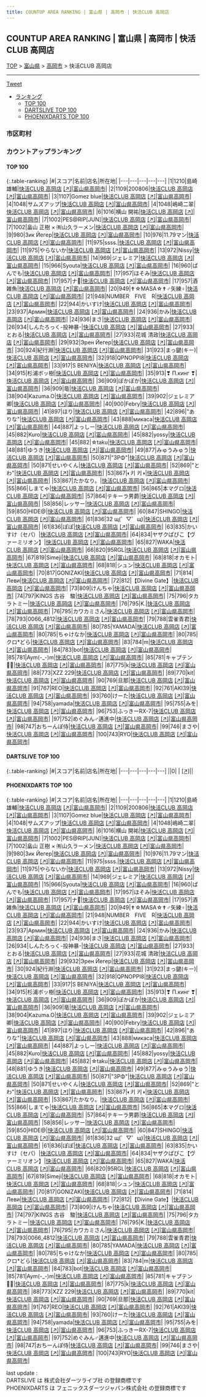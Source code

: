 ```yaml
---
title: COUNTUP AREA RANKING | 富山県 | 高岡市 | 快活CLUB 高岡店
---
```

## COUNTUP AREA RANKING | 富山県 | 高岡市 | 快活CLUB 高岡店

[TOP](/darts/rank/) > [富山県](/darts/rank/富山県/) > [高岡市](/darts/rank/富山県/高岡市/) > 快活CLUB 高岡店

___

<a href="https://twitter.com/share?ref_src=twsrc%5Etfw" data-text="COUNTUP AREA RANKING | 富山県高岡市快活CLUB 高岡店" class="twitter-share-button" data-hashtags="DARTSLIVE,PHOENIXDARTS,darts,ダーツ" data-show-count="false">Tweet</a>

* [ランキング](#カウントアップランキング)
    * [TOP 100](#top-100)
    * [DARTSLIVE TOP 100](#dartslive-top-100)
    * [PHOENIXDARTS TOP 100](#phoenixdarts-top-100)

### 市区町村

<ul>

</ul>

### カウントアップランキング

#### TOP 100



{:.table-ranking}
|#|スコア|名前|店名|所在地|
|---|---|---|---|---|
|1|1210|<span class="rank-name-pd"><span class="pro-icon-pd"></span>島崎 雄輔</span>|<a href="/darts/rank/shops/75702.html">快活CLUB 高岡店</a> <a href="https://vs.phoenixdarts.com/jp/shop/shopDetailInfo/s_75702?s_seq=75702">[↗]</a>|<a href="/darts/rank/富山県/高岡市">富山県高岡市</a>|
|2|1109|<span class="rank-name-pd">200806</span>|<a href="/darts/rank/shops/75702.html">快活CLUB 高岡店</a> <a href="https://vs.phoenixdarts.com/jp/shop/shopDetailInfo/s_75702?s_seq=75702">[↗]</a>|<a href="/darts/rank/富山県/高岡市">富山県高岡市</a>|
|3|1107|<span class="rank-name-pd">Gomez blue</span>|<a href="/darts/rank/shops/75702.html">快活CLUB 高岡店</a> <a href="https://vs.phoenixdarts.com/jp/shop/shopDetailInfo/s_75702?s_seq=75702">[↗]</a>|<a href="/darts/rank/富山県/高岡市">富山県高岡市</a>|
|4|1048|<span class="rank-name-pd">サムズアップ</span>|<a href="/darts/rank/shops/75702.html">快活CLUB 高岡店</a> <a href="https://vs.phoenixdarts.com/jp/shop/shopDetailInfo/s_75702?s_seq=75702">[↗]</a>|<a href="/darts/rank/富山県/高岡市">富山県高岡市</a>|
|4|1048|<span class="rank-name-pd">嶋崎二翠</span>|<a href="/darts/rank/shops/75702.html">快活CLUB 高岡店</a> <a href="https://vs.phoenixdarts.com/jp/shop/shopDetailInfo/s_75702?s_seq=75702">[↗]</a>|<a href="/darts/rank/富山県/高岡市">富山県高岡市</a>|
|6|1016|<span class="rank-name-pd">横山 開祐</span>|<a href="/darts/rank/shops/75702.html">快活CLUB 高岡店</a> <a href="https://vs.phoenixdarts.com/jp/shop/shopDetailInfo/s_75702?s_seq=75702">[↗]</a>|<a href="/darts/rank/富山県/高岡市">富山県高岡市</a>|
|7|1002|<span class="rank-name-pd">PES@RIP[JUN]</span>|<a href="/darts/rank/shops/75702.html">快活CLUB 高岡店</a> <a href="https://vs.phoenixdarts.com/jp/shop/shopDetailInfo/s_75702?s_seq=75702">[↗]</a>|<a href="/darts/rank/富山県/高岡市">富山県高岡市</a>|
|7|1002|<span class="rank-name-pd">畠山 正樹 × ㈲山久ラーメン</span>|<a href="/darts/rank/shops/75702.html">快活CLUB 高岡店</a> <a href="https://vs.phoenixdarts.com/jp/shop/shopDetailInfo/s_75702?s_seq=75702">[↗]</a>|<a href="/darts/rank/富山県/高岡市">富山県高岡市</a>|
|9|980|<span class="rank-name-pd">Зик Йегер</span>|<a href="/darts/rank/shops/75702.html">快活CLUB 高岡店</a> <a href="https://vs.phoenixdarts.com/jp/shop/shopDetailInfo/s_75702?s_seq=75702">[↗]</a>|<a href="/darts/rank/富山県/高岡市">富山県高岡市</a>|
|10|976|<span class="rank-name-pd">11.79マン</span>|<a href="/darts/rank/shops/75702.html">快活CLUB 高岡店</a> <a href="https://vs.phoenixdarts.com/jp/shop/shopDetailInfo/s_75702?s_seq=75702">[↗]</a>|<a href="/darts/rank/富山県/高岡市">富山県高岡市</a>|
|11|975|<span class="rank-name-pd">ssss.</span>|<a href="/darts/rank/shops/75702.html">快活CLUB 高岡店</a> <a href="https://vs.phoenixdarts.com/jp/shop/shopDetailInfo/s_75702?s_seq=75702">[↗]</a>|<a href="/darts/rank/富山県/高岡市">富山県高岡市</a>|
|11|975|<span class="rank-name-pd">やらないか</span>|<a href="/darts/rank/shops/75702.html">快活CLUB 高岡店</a> <a href="https://vs.phoenixdarts.com/jp/shop/shopDetailInfo/s_75702?s_seq=75702">[↗]</a>|<a href="/darts/rank/富山県/高岡市">富山県高岡市</a>|
|13|972|<span class="rank-name-pd">Nissy</span>|<a href="/darts/rank/shops/75702.html">快活CLUB 高岡店</a> <a href="https://vs.phoenixdarts.com/jp/shop/shopDetailInfo/s_75702?s_seq=75702">[↗]</a>|<a href="/darts/rank/富山県/高岡市">富山県高岡市</a>|
|14|969|<span class="rank-name-pd">ジェレミア</span>|<a href="/darts/rank/shops/75702.html">快活CLUB 高岡店</a> <a href="https://vs.phoenixdarts.com/jp/shop/shopDetailInfo/s_75702?s_seq=75702">[↗]</a>|<a href="/darts/rank/富山県/高岡市">富山県高岡市</a>|
|15|966|<span class="rank-name-pd">Syouta</span>|<a href="/darts/rank/shops/75702.html">快活CLUB 高岡店</a> <a href="https://vs.phoenixdarts.com/jp/shop/shopDetailInfo/s_75702?s_seq=75702">[↗]</a>|<a href="/darts/rank/富山県/高岡市">富山県高岡市</a>|
|16|960|<span class="rank-name-pd">ぱんでも</span>|<a href="/darts/rank/shops/75702.html">快活CLUB 高岡店</a> <a href="https://vs.phoenixdarts.com/jp/shop/shopDetailInfo/s_75702?s_seq=75702">[↗]</a>|<a href="/darts/rank/富山県/高岡市">富山県高岡市</a>|
|17|957|<span class="rank-name-pd">ほそみ</span>|<a href="/darts/rank/shops/75702.html">快活CLUB 高岡店</a> <a href="https://vs.phoenixdarts.com/jp/shop/shopDetailInfo/s_75702?s_seq=75702">[↗]</a>|<a href="/darts/rank/富山県/高岡市">富山県高岡市</a>|
|17|957|<span class="rank-name-pd">ナ👺</span>|<a href="/darts/rank/shops/75702.html">快活CLUB 高岡店</a> <a href="https://vs.phoenixdarts.com/jp/shop/shopDetailInfo/s_75702?s_seq=75702">[↗]</a>|<a href="/darts/rank/富山県/高岡市">富山県高岡市</a>|
|17|957|<span class="rank-name-pd">酒雑魚</span>|<a href="/darts/rank/shops/75702.html">快活CLUB 高岡店</a> <a href="https://vs.phoenixdarts.com/jp/shop/shopDetailInfo/s_75702?s_seq=75702">[↗]</a>|<a href="/darts/rank/富山県/高岡市">富山県高岡市</a>|
|20|949|<span class="rank-name-pd">✝︎☆MASA☆✝︎♂矢練♀</span>|<a href="/darts/rank/shops/75702.html">快活CLUB 高岡店</a> <a href="https://vs.phoenixdarts.com/jp/shop/shopDetailInfo/s_75702?s_seq=75702">[↗]</a>|<a href="/darts/rank/富山県/高岡市">富山県高岡市</a>|
|21|948|<span class="rank-name-pd">NUMBER　FIVE　R</span>|<a href="/darts/rank/shops/75702.html">快活CLUB 高岡店</a> <a href="https://vs.phoenixdarts.com/jp/shop/shopDetailInfo/s_75702?s_seq=75702">[↗]</a>|<a href="/darts/rank/富山県/高岡市">富山県高岡市</a>|
|22|944|<span class="rank-name-pd">かいすけ</span>|<a href="/darts/rank/shops/75702.html">快活CLUB 高岡店</a> <a href="https://vs.phoenixdarts.com/jp/shop/shopDetailInfo/s_75702?s_seq=75702">[↗]</a>|<a href="/darts/rank/富山県/高岡市">富山県高岡市</a>|
|23|937|<span class="rank-name-pd">Армин</span>|<a href="/darts/rank/shops/75702.html">快活CLUB 高岡店</a> <a href="https://vs.phoenixdarts.com/jp/shop/shopDetailInfo/s_75702?s_seq=75702">[↗]</a>|<a href="/darts/rank/富山県/高岡市">富山県高岡市</a>|
|24|936|<span class="rank-name-pd">かみ</span>|<a href="/darts/rank/shops/75702.html">快活CLUB 高岡店</a> <a href="https://vs.phoenixdarts.com/jp/shop/shopDetailInfo/s_75702?s_seq=75702">[↗]</a>|<a href="/darts/rank/富山県/高岡市">富山県高岡市</a>|
|24|936|<span class="rank-name-pd">まさ</span>|<a href="/darts/rank/shops/75702.html">快活CLUB 高岡店</a> <a href="https://vs.phoenixdarts.com/jp/shop/shopDetailInfo/s_75702?s_seq=75702">[↗]</a>|<a href="/darts/rank/富山県/高岡市">富山県高岡市</a>|
|26|934|<span class="rank-name-pd">しんたろっく-投神暴-</span>|<a href="/darts/rank/shops/75702.html">快活CLUB 高岡店</a> <a href="https://vs.phoenixdarts.com/jp/shop/shopDetailInfo/s_75702?s_seq=75702">[↗]</a>|<a href="/darts/rank/富山県/高岡市">富山県高岡市</a>|
|27|933|<span class="rank-name-pd">とおる</span>|<a href="/darts/rank/shops/75702.html">快活CLUB 高岡店</a> <a href="https://vs.phoenixdarts.com/jp/shop/shopDetailInfo/s_75702?s_seq=75702">[↗]</a>|<a href="/darts/rank/富山県/高岡市">富山県高岡市</a>|
|27|933|<span class="rank-name-pd"><span class="pro-icon-pd"></span>花城 清政</span>|<a href="/darts/rank/shops/75702.html">快活CLUB 高岡店</a> <a href="https://vs.phoenixdarts.com/jp/shop/shopDetailInfo/s_75702?s_seq=75702">[↗]</a>|<a href="/darts/rank/富山県/高岡市">富山県高岡市</a>|
|29|932|<span class="rank-name-pd">Эрен Йегер</span>|<a href="/darts/rank/shops/75702.html">快活CLUB 高岡店</a> <a href="https://vs.phoenixdarts.com/jp/shop/shopDetailInfo/s_75702?s_seq=75702">[↗]</a>|<a href="/darts/rank/富山県/高岡市">富山県高岡市</a>|
|30|924|<span class="rank-name-pd">紀行淵</span>|<a href="/darts/rank/shops/75702.html">快活CLUB 高岡店</a> <a href="https://vs.phoenixdarts.com/jp/shop/shopDetailInfo/s_75702?s_seq=75702">[↗]</a>|<a href="/darts/rank/富山県/高岡市">富山県高岡市</a>|
|31|923|<span class="rank-name-pd">まっ鍵(キー)</span>|<a href="/darts/rank/shops/75702.html">快活CLUB 高岡店</a> <a href="https://vs.phoenixdarts.com/jp/shop/shopDetailInfo/s_75702?s_seq=75702">[↗]</a>|<a href="/darts/rank/富山県/高岡市">富山県高岡市</a>|
|32|918|<span class="rank-name-pd">QPNOPPI8</span>|<a href="/darts/rank/shops/75702.html">快活CLUB 高岡店</a> <a href="https://vs.phoenixdarts.com/jp/shop/shopDetailInfo/s_75702?s_seq=75702">[↗]</a>|<a href="/darts/rank/富山県/高岡市">富山県高岡市</a>|
|33|917|<span class="rank-name-pd">S BENIYA</span>|<a href="/darts/rank/shops/75702.html">快活CLUB 高岡店</a> <a href="https://vs.phoenixdarts.com/jp/shop/shopDetailInfo/s_75702?s_seq=75702">[↗]</a>|<a href="/darts/rank/富山県/高岡市">富山県高岡市</a>|
|34|915|<span class="rank-name-pd">杉浦ボッ樹</span>|<a href="/darts/rank/shops/75702.html">快活CLUB 高岡店</a> <a href="https://vs.phoenixdarts.com/jp/shop/shopDetailInfo/s_75702?s_seq=75702">[↗]</a>|<a href="/darts/rank/富山県/高岡市">富山県高岡市</a>|
|35|913|<span class="rank-name-pd">❣ П.кинг ❣</span>|<a href="/darts/rank/shops/75702.html">快活CLUB 高岡店</a> <a href="https://vs.phoenixdarts.com/jp/shop/shopDetailInfo/s_75702?s_seq=75702">[↗]</a>|<a href="/darts/rank/富山県/高岡市">富山県高岡市</a>|
|36|909|<span class="rank-name-pd">ぽかぽか</span>|<a href="/darts/rank/shops/75702.html">快活CLUB 高岡店</a> <a href="https://vs.phoenixdarts.com/jp/shop/shopDetailInfo/s_75702?s_seq=75702">[↗]</a>|<a href="/darts/rank/富山県/高岡市">富山県高岡市</a>|
|36|909|<span class="rank-name-pd">竜</span>|<a href="/darts/rank/shops/75702.html">快活CLUB 高岡店</a> <a href="https://vs.phoenixdarts.com/jp/shop/shopDetailInfo/s_75702?s_seq=75702">[↗]</a>|<a href="/darts/rank/富山県/高岡市">富山県高岡市</a>|
|38|904|<span class="rank-name-pd">Kazuma.O</span>|<a href="/darts/rank/shops/75702.html">快活CLUB 高岡店</a> <a href="https://vs.phoenixdarts.com/jp/shop/shopDetailInfo/s_75702?s_seq=75702">[↗]</a>|<a href="/darts/rank/富山県/高岡市">富山県高岡市</a>|
|39|902|<span class="rank-name-pd">ジェレミア卿</span>|<a href="/darts/rank/shops/75702.html">快活CLUB 高岡店</a> <a href="https://vs.phoenixdarts.com/jp/shop/shopDetailInfo/s_75702?s_seq=75702">[↗]</a>|<a href="/darts/rank/富山県/高岡市">富山県高岡市</a>|
|40|900|<span class="rank-name-pd">Febry</span>|<a href="/darts/rank/shops/75702.html">快活CLUB 高岡店</a> <a href="https://vs.phoenixdarts.com/jp/shop/shopDetailInfo/s_75702?s_seq=75702">[↗]</a>|<a href="/darts/rank/富山県/高岡市">富山県高岡市</a>|
|41|897|<span class="rank-name-pd">ほり</span>|<a href="/darts/rank/shops/75702.html">快活CLUB 高岡店</a> <a href="https://vs.phoenixdarts.com/jp/shop/shopDetailInfo/s_75702?s_seq=75702">[↗]</a>|<a href="/darts/rank/富山県/高岡市">富山県高岡市</a>|
|42|896|<span class="rank-name-pd">&quot;ありな&quot;</span>|<a href="/darts/rank/shops/75702.html">快活CLUB 高岡店</a> <a href="https://vs.phoenixdarts.com/jp/shop/shopDetailInfo/s_75702?s_seq=75702">[↗]</a>|<a href="/darts/rank/富山県/高岡市">富山県高岡市</a>|
|43|888|<span class="rank-name-pd">микаса</span>|<a href="/darts/rank/shops/75702.html">快活CLUB 高岡店</a> <a href="https://vs.phoenixdarts.com/jp/shop/shopDetailInfo/s_75702?s_seq=75702">[↗]</a>|<a href="/darts/rank/富山県/高岡市">富山県高岡市</a>|
|44|887|<span class="rank-name-pd">よっしー</span>|<a href="/darts/rank/shops/75702.html">快活CLUB 高岡店</a> <a href="https://vs.phoenixdarts.com/jp/shop/shopDetailInfo/s_75702?s_seq=75702">[↗]</a>|<a href="/darts/rank/富山県/高岡市">富山県高岡市</a>|
|45|882|<span class="rank-name-pd">Kuro</span>|<a href="/darts/rank/shops/75702.html">快活CLUB 高岡店</a> <a href="https://vs.phoenixdarts.com/jp/shop/shopDetailInfo/s_75702?s_seq=75702">[↗]</a>|<a href="/darts/rank/富山県/高岡市">富山県高岡市</a>|
|45|882|<span class="rank-name-pd">yossy</span>|<a href="/darts/rank/shops/75702.html">快活CLUB 高岡店</a> <a href="https://vs.phoenixdarts.com/jp/shop/shopDetailInfo/s_75702?s_seq=75702">[↗]</a>|<a href="/darts/rank/富山県/高岡市">富山県高岡市</a>|
|45|882|<span class="rank-name-pd">☆taku</span>|<a href="/darts/rank/shops/75702.html">快活CLUB 高岡店</a> <a href="https://vs.phoenixdarts.com/jp/shop/shopDetailInfo/s_75702?s_seq=75702">[↗]</a>|<a href="/darts/rank/富山県/高岡市">富山県高岡市</a>|
|48|881|<span class="rank-name-pd">ゆうき</span>|<a href="/darts/rank/shops/75702.html">快活CLUB 高岡店</a> <a href="https://vs.phoenixdarts.com/jp/shop/shopDetailInfo/s_75702?s_seq=75702">[↗]</a>|<a href="/darts/rank/富山県/高岡市">富山県高岡市</a>|
|49|877|<span class="rank-name-pd">みゅうみゅう</span>|<a href="/darts/rank/shops/75702.html">快活CLUB 高岡店</a> <a href="https://vs.phoenixdarts.com/jp/shop/shopDetailInfo/s_75702?s_seq=75702">[↗]</a>|<a href="/darts/rank/富山県/高岡市">富山県高岡市</a>|
|50|871|<span class="rank-name-pd">&quot;3ΡΦ&quot;</span>|<a href="/darts/rank/shops/75702.html">快活CLUB 高岡店</a> <a href="https://vs.phoenixdarts.com/jp/shop/shopDetailInfo/s_75702?s_seq=75702">[↗]</a>|<a href="/darts/rank/富山県/高岡市">富山県高岡市</a>|
|50|871|<span class="rank-name-pd">せいやくん</span>|<a href="/darts/rank/shops/75702.html">快活CLUB 高岡店</a> <a href="https://vs.phoenixdarts.com/jp/shop/shopDetailInfo/s_75702?s_seq=75702">[↗]</a>|<a href="/darts/rank/富山県/高岡市">富山県高岡市</a>|
|52|869|<span class="rank-name-pd">&quot;とわ&quot;</span>|<a href="/darts/rank/shops/75702.html">快活CLUB 高岡店</a> <a href="https://vs.phoenixdarts.com/jp/shop/shopDetailInfo/s_75702?s_seq=75702">[↗]</a>|<a href="/darts/rank/富山県/高岡市">富山県高岡市</a>|
|53|867|<span class="rank-name-pd">◐키 키◑</span>|<a href="/darts/rank/shops/75702.html">快活CLUB 高岡店</a> <a href="https://vs.phoenixdarts.com/jp/shop/shopDetailInfo/s_75702?s_seq=75702">[↗]</a>|<a href="/darts/rank/富山県/高岡市">富山県高岡市</a>|
|53|867|<span class="rank-name-pd">たかなり。</span>|<a href="/darts/rank/shops/75702.html">快活CLUB 高岡店</a> <a href="https://vs.phoenixdarts.com/jp/shop/shopDetailInfo/s_75702?s_seq=75702">[↗]</a>|<a href="/darts/rank/富山県/高岡市">富山県高岡市</a>|
|55|866|<span class="rank-name-pd">しまてゃ</span>|<a href="/darts/rank/shops/75702.html">快活CLUB 高岡店</a> <a href="https://vs.phoenixdarts.com/jp/shop/shopDetailInfo/s_75702?s_seq=75702">[↗]</a>|<a href="/darts/rank/富山県/高岡市">富山県高岡市</a>|
|56|865|<span class="rank-name-pd">本マグロ</span>|<a href="/darts/rank/shops/75702.html">快活CLUB 高岡店</a> <a href="https://vs.phoenixdarts.com/jp/shop/shopDetailInfo/s_75702?s_seq=75702">[↗]</a>|<a href="/darts/rank/富山県/高岡市">富山県高岡市</a>|
|57|864|<span class="rank-name-pd">テキーラ男爵</span>|<a href="/darts/rank/shops/75702.html">快活CLUB 高岡店</a> <a href="https://vs.phoenixdarts.com/jp/shop/shopDetailInfo/s_75702?s_seq=75702">[↗]</a>|<a href="/darts/rank/富山県/高岡市">富山県高岡市</a>|
|58|856|<span class="rank-name-pd">レッサー</span>|<a href="/darts/rank/shops/75702.html">快活CLUB 高岡店</a> <a href="https://vs.phoenixdarts.com/jp/shop/shopDetailInfo/s_75702?s_seq=75702">[↗]</a>|<a href="/darts/rank/富山県/高岡市">富山県高岡市</a>|
|59|850|<span class="rank-name-pd">HIDE@</span>|<a href="/darts/rank/shops/75702.html">快活CLUB 高岡店</a> <a href="https://vs.phoenixdarts.com/jp/shop/shopDetailInfo/s_75702?s_seq=75702">[↗]</a>|<a href="/darts/rank/富山県/高岡市">富山県高岡市</a>|
|60|847|<span class="rank-name-pd">SHINGO</span>|<a href="/darts/rank/shops/75702.html">快活CLUB 高岡店</a> <a href="https://vs.phoenixdarts.com/jp/shop/shopDetailInfo/s_75702?s_seq=75702">[↗]</a>|<a href="/darts/rank/富山県/高岡市">富山県高岡市</a>|
|61|836|<span class="rank-name-pd">32 щ(゜▽゜щ)</span>|<a href="/darts/rank/shops/75702.html">快活CLUB 高岡店</a> <a href="https://vs.phoenixdarts.com/jp/shop/shopDetailInfo/s_75702?s_seq=75702">[↗]</a>|<a href="/darts/rank/富山県/高岡市">富山県高岡市</a>|
|61|836|<span class="rank-name-pd">ぽぽ</span>|<a href="/darts/rank/shops/75702.html">快活CLUB 高岡店</a> <a href="https://vs.phoenixdarts.com/jp/shop/shopDetailInfo/s_75702?s_seq=75702">[↗]</a>|<a href="/darts/rank/富山県/高岡市">富山県高岡市</a>|
|63|835|<span class="rank-name-pd">かいすけ（セパ）</span>|<a href="/darts/rank/shops/75702.html">快活CLUB 高岡店</a> <a href="https://vs.phoenixdarts.com/jp/shop/shopDetailInfo/s_75702?s_seq=75702">[↗]</a>|<a href="/darts/rank/富山県/高岡市">富山県高岡市</a>|
|64|834|<span class="rank-name-pd">ヤザクぱぴこ【ヴァーミリオン】</span>|<a href="/darts/rank/shops/75702.html">快活CLUB 高岡店</a> <a href="https://vs.phoenixdarts.com/jp/shop/shopDetailInfo/s_75702?s_seq=75702">[↗]</a>|<a href="/darts/rank/富山県/高岡市">富山県高岡市</a>|
|65|827|<span class="rank-name-pd">WAKA</span>|<a href="/darts/rank/shops/75702.html">快活CLUB 高岡店</a> <a href="https://vs.phoenixdarts.com/jp/shop/shopDetailInfo/s_75702?s_seq=75702">[↗]</a>|<a href="/darts/rank/富山県/高岡市">富山県高岡市</a>|
|66|820|<span class="rank-name-pd">95RGL</span>|<a href="/darts/rank/shops/75702.html">快活CLUB 高岡店</a> <a href="https://vs.phoenixdarts.com/jp/shop/shopDetailInfo/s_75702?s_seq=75702">[↗]</a>|<a href="/darts/rank/富山県/高岡市">富山県高岡市</a>|
|67|819|<span class="rank-name-pd">Simeji</span>|<a href="/darts/rank/shops/75702.html">快活CLUB 高岡店</a> <a href="https://vs.phoenixdarts.com/jp/shop/shopDetailInfo/s_75702?s_seq=75702">[↗]</a>|<a href="/darts/rank/富山県/高岡市">富山県高岡市</a>|
|68|818|<span class="rank-name-pd">オカモト</span>|<a href="/darts/rank/shops/75702.html">快活CLUB 高岡店</a> <a href="https://vs.phoenixdarts.com/jp/shop/shopDetailInfo/s_75702?s_seq=75702">[↗]</a>|<a href="/darts/rank/富山県/高岡市">富山県高岡市</a>|
|68|818|<span class="rank-name-pd">シュン</span>|<a href="/darts/rank/shops/75702.html">快活CLUB 高岡店</a> <a href="https://vs.phoenixdarts.com/jp/shop/shopDetailInfo/s_75702?s_seq=75702">[↗]</a>|<a href="/darts/rank/富山県/高岡市">富山県高岡市</a>|
|70|817|<span class="rank-name-pd">GONIZAKI</span>|<a href="/darts/rank/shops/75702.html">快活CLUB 高岡店</a> <a href="https://vs.phoenixdarts.com/jp/shop/shopDetailInfo/s_75702?s_seq=75702">[↗]</a>|<a href="/darts/rank/富山県/高岡市">富山県高岡市</a>|
|71|814|<span class="rank-name-pd">Леви</span>|<a href="/darts/rank/shops/75702.html">快活CLUB 高岡店</a> <a href="https://vs.phoenixdarts.com/jp/shop/shopDetailInfo/s_75702?s_seq=75702">[↗]</a>|<a href="/darts/rank/富山県/高岡市">富山県高岡市</a>|
|72|812|<span class="rank-name-pd">【Divine Gate】</span>|<a href="/darts/rank/shops/75702.html">快活CLUB 高岡店</a> <a href="https://vs.phoenixdarts.com/jp/shop/shopDetailInfo/s_75702?s_seq=75702">[↗]</a>|<a href="/darts/rank/富山県/高岡市">富山県高岡市</a>|
|73|809|<span class="rank-name-pd">けんちゃ</span>|<a href="/darts/rank/shops/75702.html">快活CLUB 高岡店</a> <a href="https://vs.phoenixdarts.com/jp/shop/shopDetailInfo/s_75702?s_seq=75702">[↗]</a>|<a href="/darts/rank/富山県/高岡市">富山県高岡市</a>|
|74|797|<span class="rank-name-pd">KINGS   古谷　駿</span>|<a href="/darts/rank/shops/75702.html">快活CLUB 高岡店</a> <a href="https://vs.phoenixdarts.com/jp/shop/shopDetailInfo/s_75702?s_seq=75702">[↗]</a>|<a href="/darts/rank/富山県/高岡市">富山県高岡市</a>|
|75|796|<span class="rank-name-pd">タカラトミー</span>|<a href="/darts/rank/shops/75702.html">快活CLUB 高岡店</a> <a href="https://vs.phoenixdarts.com/jp/shop/shopDetailInfo/s_75702?s_seq=75702">[↗]</a>|<a href="/darts/rank/富山県/高岡市">富山県高岡市</a>|
|76|795|<span class="rank-name-pd">K.</span>|<a href="/darts/rank/shops/75702.html">快活CLUB 高岡店</a> <a href="https://vs.phoenixdarts.com/jp/shop/shopDetailInfo/s_75702?s_seq=75702">[↗]</a>|<a href="/darts/rank/富山県/高岡市">富山県高岡市</a>|
|76|795|<span class="rank-name-pd">カワカミさん</span>|<a href="/darts/rank/shops/75702.html">快活CLUB 高岡店</a> <a href="https://vs.phoenixdarts.com/jp/shop/shopDetailInfo/s_75702?s_seq=75702">[↗]</a>|<a href="/darts/rank/富山県/高岡市">富山県高岡市</a>|
|78|793|<span class="rank-name-pd">0066_4812</span>|<a href="/darts/rank/shops/75702.html">快活CLUB 高岡店</a> <a href="https://vs.phoenixdarts.com/jp/shop/shopDetailInfo/s_75702?s_seq=75702">[↗]</a>|<a href="/darts/rank/富山県/高岡市">富山県高岡市</a>|
|79|788|<span class="rank-name-pd">雲雀青君</span>|<a href="/darts/rank/shops/75702.html">快活CLUB 高岡店</a> <a href="https://vs.phoenixdarts.com/jp/shop/shopDetailInfo/s_75702?s_seq=75702">[↗]</a>|<a href="/darts/rank/富山県/高岡市">富山県高岡市</a>|
|80|785|<span class="rank-name-pd">YAMADA</span>|<a href="/darts/rank/shops/75702.html">快活CLUB 高岡店</a> <a href="https://vs.phoenixdarts.com/jp/shop/shopDetailInfo/s_75702?s_seq=75702">[↗]</a>|<a href="/darts/rank/富山県/高岡市">富山県高岡市</a>|
|80|785|<span class="rank-name-pd">ちゃけなか</span>|<a href="/darts/rank/shops/75702.html">快活CLUB 高岡店</a> <a href="https://vs.phoenixdarts.com/jp/shop/shopDetailInfo/s_75702?s_seq=75702">[↗]</a>|<a href="/darts/rank/富山県/高岡市">富山県高岡市</a>|
|80|785|<span class="rank-name-pd">クロ*どら</span>|<a href="/darts/rank/shops/75702.html">快活CLUB 高岡店</a> <a href="https://vs.phoenixdarts.com/jp/shop/shopDetailInfo/s_75702?s_seq=75702">[↗]</a>|<a href="/darts/rank/富山県/高岡市">富山県高岡市</a>|
|83|784|<span class="rank-name-pd">m</span>|<a href="/darts/rank/shops/75702.html">快活CLUB 高岡店</a> <a href="https://vs.phoenixdarts.com/jp/shop/shopDetailInfo/s_75702?s_seq=75702">[↗]</a>|<a href="/darts/rank/富山県/高岡市">富山県高岡市</a>|
|84|783|<span class="rank-name-pd">bot</span>|<a href="/darts/rank/shops/75702.html">快活CLUB 高岡店</a> <a href="https://vs.phoenixdarts.com/jp/shop/shopDetailInfo/s_75702?s_seq=75702">[↗]</a>|<a href="/darts/rank/富山県/高岡市">富山県高岡市</a>|
|85|781|<span class="rank-name-pd">Aym(-_-)m</span>|<a href="/darts/rank/shops/75702.html">快活CLUB 高岡店</a> <a href="https://vs.phoenixdarts.com/jp/shop/shopDetailInfo/s_75702?s_seq=75702">[↗]</a>|<a href="/darts/rank/富山県/高岡市">富山県高岡市</a>|
|85|781|<span class="rank-name-pd">キャプテン🏴‍☠️</span>|<a href="/darts/rank/shops/75702.html">快活CLUB 高岡店</a> <a href="https://vs.phoenixdarts.com/jp/shop/shopDetailInfo/s_75702?s_seq=75702">[↗]</a>|<a href="/darts/rank/富山県/高岡市">富山県高岡市</a>|
|87|775|<span class="rank-name-pd">k</span>|<a href="/darts/rank/shops/75702.html">快活CLUB 高岡店</a> <a href="https://vs.phoenixdarts.com/jp/shop/shopDetailInfo/s_75702?s_seq=75702">[↗]</a>|<a href="/darts/rank/富山県/高岡市">富山県高岡市</a>|
|88|773|<span class="rank-name-pd">XZZ 229</span>|<a href="/darts/rank/shops/75702.html">快活CLUB 高岡店</a> <a href="https://vs.phoenixdarts.com/jp/shop/shopDetailInfo/s_75702?s_seq=75702">[↗]</a>|<a href="/darts/rank/富山県/高岡市">富山県高岡市</a>|
|89|770|<span class="rank-name-pd">kit</span>|<a href="/darts/rank/shops/75702.html">快活CLUB 高岡店</a> <a href="https://vs.phoenixdarts.com/jp/shop/shopDetailInfo/s_75702?s_seq=75702">[↗]</a>|<a href="/darts/rank/富山県/高岡市">富山県高岡市</a>|
|90|769|<span class="rank-name-pd">旦那</span>|<a href="/darts/rank/shops/75702.html">快活CLUB 高岡店</a> <a href="https://vs.phoenixdarts.com/jp/shop/shopDetailInfo/s_75702?s_seq=75702">[↗]</a>|<a href="/darts/rank/富山県/高岡市">富山県高岡市</a>|
|91|767|<span class="rank-name-pd">REO</span>|<a href="/darts/rank/shops/75702.html">快活CLUB 高岡店</a> <a href="https://vs.phoenixdarts.com/jp/shop/shopDetailInfo/s_75702?s_seq=75702">[↗]</a>|<a href="/darts/rank/富山県/高岡市">富山県高岡市</a>|
|92|761|<span class="rank-name-pd">AKI39</span>|<a href="/darts/rank/shops/75702.html">快活CLUB 高岡店</a> <a href="https://vs.phoenixdarts.com/jp/shop/shopDetailInfo/s_75702?s_seq=75702">[↗]</a>|<a href="/darts/rank/富山県/高岡市">富山県高岡市</a>|
|93|760|<span class="rank-name-pd">けーた</span>|<a href="/darts/rank/shops/75702.html">快活CLUB 高岡店</a> <a href="https://vs.phoenixdarts.com/jp/shop/shopDetailInfo/s_75702?s_seq=75702">[↗]</a>|<a href="/darts/rank/富山県/高岡市">富山県高岡市</a>|
|94|758|<span class="rank-name-pd">yamada</span>|<a href="/darts/rank/shops/75702.html">快活CLUB 高岡店</a> <a href="https://vs.phoenixdarts.com/jp/shop/shopDetailInfo/s_75702?s_seq=75702">[↗]</a>|<a href="/darts/rank/富山県/高岡市">富山県高岡市</a>|
|95|755|<span class="rank-name-pd">みを</span>|<a href="/darts/rank/shops/75702.html">快活CLUB 高岡店</a> <a href="https://vs.phoenixdarts.com/jp/shop/shopDetailInfo/s_75702?s_seq=75702">[↗]</a>|<a href="/darts/rank/富山県/高岡市">富山県高岡市</a>|
|96|753|<span class="rank-name-pd">ふっきーRX-7</span>|<a href="/darts/rank/shops/75702.html">快活CLUB 高岡店</a> <a href="https://vs.phoenixdarts.com/jp/shop/shopDetailInfo/s_75702?s_seq=75702">[↗]</a>|<a href="/darts/rank/富山県/高岡市">富山県高岡市</a>|
|97|752|<span class="rank-name-pd">めぐみん♂邁進中</span>|<a href="/darts/rank/shops/75702.html">快活CLUB 高岡店</a> <a href="https://vs.phoenixdarts.com/jp/shop/shopDetailInfo/s_75702?s_seq=75702">[↗]</a>|<a href="/darts/rank/富山県/高岡市">富山県高岡市</a>|
|98|747|<span class="rank-name-pd">おちーんぽ侍</span>|<a href="/darts/rank/shops/75702.html">快活CLUB 高岡店</a> <a href="https://vs.phoenixdarts.com/jp/shop/shopDetailInfo/s_75702?s_seq=75702">[↗]</a>|<a href="/darts/rank/富山県/高岡市">富山県高岡市</a>|
|99|746|<span class="rank-name-pd">まさや</span>|<a href="/darts/rank/shops/75702.html">快活CLUB 高岡店</a> <a href="https://vs.phoenixdarts.com/jp/shop/shopDetailInfo/s_75702?s_seq=75702">[↗]</a>|<a href="/darts/rank/富山県/高岡市">富山県高岡市</a>|
|100|743|<span class="rank-name-pd">RYO</span>|<a href="/darts/rank/shops/75702.html">快活CLUB 高岡店</a> <a href="https://vs.phoenixdarts.com/jp/shop/shopDetailInfo/s_75702?s_seq=75702">[↗]</a>|<a href="/darts/rank/富山県/高岡市">富山県高岡市</a>|


#### DARTSLIVE TOP 100



{:.table-ranking}
|#|スコア|名前|店名|所在地|
|---|---|---|---|---|
||0|<span class="rank-name-dl"> </span>|<a href="/darts/rank/shops/.html"></a> <a href="">[↗]</a>|<a href="/darts/rank//"></a>|


#### PHOENIXDARTS TOP 100



{:.table-ranking}
|#|スコア|名前|店名|所在地|
|---|---|---|---|---|
|1|1210|<span class="rank-name-pd"><span class="pro-icon-pd"></span>島崎 雄輔</span>|<a href="/darts/rank/shops/75702.html">快活CLUB 高岡店</a> <a href="https://vs.phoenixdarts.com/jp/shop/shopDetailInfo/s_75702?s_seq=75702">[↗]</a>|<a href="/darts/rank/富山県/高岡市">富山県高岡市</a>|
|2|1109|<span class="rank-name-pd">200806</span>|<a href="/darts/rank/shops/75702.html">快活CLUB 高岡店</a> <a href="https://vs.phoenixdarts.com/jp/shop/shopDetailInfo/s_75702?s_seq=75702">[↗]</a>|<a href="/darts/rank/富山県/高岡市">富山県高岡市</a>|
|3|1107|<span class="rank-name-pd">Gomez blue</span>|<a href="/darts/rank/shops/75702.html">快活CLUB 高岡店</a> <a href="https://vs.phoenixdarts.com/jp/shop/shopDetailInfo/s_75702?s_seq=75702">[↗]</a>|<a href="/darts/rank/富山県/高岡市">富山県高岡市</a>|
|4|1048|<span class="rank-name-pd">サムズアップ</span>|<a href="/darts/rank/shops/75702.html">快活CLUB 高岡店</a> <a href="https://vs.phoenixdarts.com/jp/shop/shopDetailInfo/s_75702?s_seq=75702">[↗]</a>|<a href="/darts/rank/富山県/高岡市">富山県高岡市</a>|
|4|1048|<span class="rank-name-pd">嶋崎二翠</span>|<a href="/darts/rank/shops/75702.html">快活CLUB 高岡店</a> <a href="https://vs.phoenixdarts.com/jp/shop/shopDetailInfo/s_75702?s_seq=75702">[↗]</a>|<a href="/darts/rank/富山県/高岡市">富山県高岡市</a>|
|6|1016|<span class="rank-name-pd">横山 開祐</span>|<a href="/darts/rank/shops/75702.html">快活CLUB 高岡店</a> <a href="https://vs.phoenixdarts.com/jp/shop/shopDetailInfo/s_75702?s_seq=75702">[↗]</a>|<a href="/darts/rank/富山県/高岡市">富山県高岡市</a>|
|7|1002|<span class="rank-name-pd">PES@RIP[JUN]</span>|<a href="/darts/rank/shops/75702.html">快活CLUB 高岡店</a> <a href="https://vs.phoenixdarts.com/jp/shop/shopDetailInfo/s_75702?s_seq=75702">[↗]</a>|<a href="/darts/rank/富山県/高岡市">富山県高岡市</a>|
|7|1002|<span class="rank-name-pd">畠山 正樹 × ㈲山久ラーメン</span>|<a href="/darts/rank/shops/75702.html">快活CLUB 高岡店</a> <a href="https://vs.phoenixdarts.com/jp/shop/shopDetailInfo/s_75702?s_seq=75702">[↗]</a>|<a href="/darts/rank/富山県/高岡市">富山県高岡市</a>|
|9|980|<span class="rank-name-pd">Зик Йегер</span>|<a href="/darts/rank/shops/75702.html">快活CLUB 高岡店</a> <a href="https://vs.phoenixdarts.com/jp/shop/shopDetailInfo/s_75702?s_seq=75702">[↗]</a>|<a href="/darts/rank/富山県/高岡市">富山県高岡市</a>|
|10|976|<span class="rank-name-pd">11.79マン</span>|<a href="/darts/rank/shops/75702.html">快活CLUB 高岡店</a> <a href="https://vs.phoenixdarts.com/jp/shop/shopDetailInfo/s_75702?s_seq=75702">[↗]</a>|<a href="/darts/rank/富山県/高岡市">富山県高岡市</a>|
|11|975|<span class="rank-name-pd">ssss.</span>|<a href="/darts/rank/shops/75702.html">快活CLUB 高岡店</a> <a href="https://vs.phoenixdarts.com/jp/shop/shopDetailInfo/s_75702?s_seq=75702">[↗]</a>|<a href="/darts/rank/富山県/高岡市">富山県高岡市</a>|
|11|975|<span class="rank-name-pd">やらないか</span>|<a href="/darts/rank/shops/75702.html">快活CLUB 高岡店</a> <a href="https://vs.phoenixdarts.com/jp/shop/shopDetailInfo/s_75702?s_seq=75702">[↗]</a>|<a href="/darts/rank/富山県/高岡市">富山県高岡市</a>|
|13|972|<span class="rank-name-pd">Nissy</span>|<a href="/darts/rank/shops/75702.html">快活CLUB 高岡店</a> <a href="https://vs.phoenixdarts.com/jp/shop/shopDetailInfo/s_75702?s_seq=75702">[↗]</a>|<a href="/darts/rank/富山県/高岡市">富山県高岡市</a>|
|14|969|<span class="rank-name-pd">ジェレミア</span>|<a href="/darts/rank/shops/75702.html">快活CLUB 高岡店</a> <a href="https://vs.phoenixdarts.com/jp/shop/shopDetailInfo/s_75702?s_seq=75702">[↗]</a>|<a href="/darts/rank/富山県/高岡市">富山県高岡市</a>|
|15|966|<span class="rank-name-pd">Syouta</span>|<a href="/darts/rank/shops/75702.html">快活CLUB 高岡店</a> <a href="https://vs.phoenixdarts.com/jp/shop/shopDetailInfo/s_75702?s_seq=75702">[↗]</a>|<a href="/darts/rank/富山県/高岡市">富山県高岡市</a>|
|16|960|<span class="rank-name-pd">ぱんでも</span>|<a href="/darts/rank/shops/75702.html">快活CLUB 高岡店</a> <a href="https://vs.phoenixdarts.com/jp/shop/shopDetailInfo/s_75702?s_seq=75702">[↗]</a>|<a href="/darts/rank/富山県/高岡市">富山県高岡市</a>|
|17|957|<span class="rank-name-pd">ほそみ</span>|<a href="/darts/rank/shops/75702.html">快活CLUB 高岡店</a> <a href="https://vs.phoenixdarts.com/jp/shop/shopDetailInfo/s_75702?s_seq=75702">[↗]</a>|<a href="/darts/rank/富山県/高岡市">富山県高岡市</a>|
|17|957|<span class="rank-name-pd">ナ👺</span>|<a href="/darts/rank/shops/75702.html">快活CLUB 高岡店</a> <a href="https://vs.phoenixdarts.com/jp/shop/shopDetailInfo/s_75702?s_seq=75702">[↗]</a>|<a href="/darts/rank/富山県/高岡市">富山県高岡市</a>|
|17|957|<span class="rank-name-pd">酒雑魚</span>|<a href="/darts/rank/shops/75702.html">快活CLUB 高岡店</a> <a href="https://vs.phoenixdarts.com/jp/shop/shopDetailInfo/s_75702?s_seq=75702">[↗]</a>|<a href="/darts/rank/富山県/高岡市">富山県高岡市</a>|
|20|949|<span class="rank-name-pd">✝︎☆MASA☆✝︎♂矢練♀</span>|<a href="/darts/rank/shops/75702.html">快活CLUB 高岡店</a> <a href="https://vs.phoenixdarts.com/jp/shop/shopDetailInfo/s_75702?s_seq=75702">[↗]</a>|<a href="/darts/rank/富山県/高岡市">富山県高岡市</a>|
|21|948|<span class="rank-name-pd">NUMBER　FIVE　R</span>|<a href="/darts/rank/shops/75702.html">快活CLUB 高岡店</a> <a href="https://vs.phoenixdarts.com/jp/shop/shopDetailInfo/s_75702?s_seq=75702">[↗]</a>|<a href="/darts/rank/富山県/高岡市">富山県高岡市</a>|
|22|944|<span class="rank-name-pd">かいすけ</span>|<a href="/darts/rank/shops/75702.html">快活CLUB 高岡店</a> <a href="https://vs.phoenixdarts.com/jp/shop/shopDetailInfo/s_75702?s_seq=75702">[↗]</a>|<a href="/darts/rank/富山県/高岡市">富山県高岡市</a>|
|23|937|<span class="rank-name-pd">Армин</span>|<a href="/darts/rank/shops/75702.html">快活CLUB 高岡店</a> <a href="https://vs.phoenixdarts.com/jp/shop/shopDetailInfo/s_75702?s_seq=75702">[↗]</a>|<a href="/darts/rank/富山県/高岡市">富山県高岡市</a>|
|24|936|<span class="rank-name-pd">かみ</span>|<a href="/darts/rank/shops/75702.html">快活CLUB 高岡店</a> <a href="https://vs.phoenixdarts.com/jp/shop/shopDetailInfo/s_75702?s_seq=75702">[↗]</a>|<a href="/darts/rank/富山県/高岡市">富山県高岡市</a>|
|24|936|<span class="rank-name-pd">まさ</span>|<a href="/darts/rank/shops/75702.html">快活CLUB 高岡店</a> <a href="https://vs.phoenixdarts.com/jp/shop/shopDetailInfo/s_75702?s_seq=75702">[↗]</a>|<a href="/darts/rank/富山県/高岡市">富山県高岡市</a>|
|26|934|<span class="rank-name-pd">しんたろっく-投神暴-</span>|<a href="/darts/rank/shops/75702.html">快活CLUB 高岡店</a> <a href="https://vs.phoenixdarts.com/jp/shop/shopDetailInfo/s_75702?s_seq=75702">[↗]</a>|<a href="/darts/rank/富山県/高岡市">富山県高岡市</a>|
|27|933|<span class="rank-name-pd">とおる</span>|<a href="/darts/rank/shops/75702.html">快活CLUB 高岡店</a> <a href="https://vs.phoenixdarts.com/jp/shop/shopDetailInfo/s_75702?s_seq=75702">[↗]</a>|<a href="/darts/rank/富山県/高岡市">富山県高岡市</a>|
|27|933|<span class="rank-name-pd"><span class="pro-icon-pd"></span>花城 清政</span>|<a href="/darts/rank/shops/75702.html">快活CLUB 高岡店</a> <a href="https://vs.phoenixdarts.com/jp/shop/shopDetailInfo/s_75702?s_seq=75702">[↗]</a>|<a href="/darts/rank/富山県/高岡市">富山県高岡市</a>|
|29|932|<span class="rank-name-pd">Эрен Йегер</span>|<a href="/darts/rank/shops/75702.html">快活CLUB 高岡店</a> <a href="https://vs.phoenixdarts.com/jp/shop/shopDetailInfo/s_75702?s_seq=75702">[↗]</a>|<a href="/darts/rank/富山県/高岡市">富山県高岡市</a>|
|30|924|<span class="rank-name-pd">紀行淵</span>|<a href="/darts/rank/shops/75702.html">快活CLUB 高岡店</a> <a href="https://vs.phoenixdarts.com/jp/shop/shopDetailInfo/s_75702?s_seq=75702">[↗]</a>|<a href="/darts/rank/富山県/高岡市">富山県高岡市</a>|
|31|923|<span class="rank-name-pd">まっ鍵(キー)</span>|<a href="/darts/rank/shops/75702.html">快活CLUB 高岡店</a> <a href="https://vs.phoenixdarts.com/jp/shop/shopDetailInfo/s_75702?s_seq=75702">[↗]</a>|<a href="/darts/rank/富山県/高岡市">富山県高岡市</a>|
|32|918|<span class="rank-name-pd">QPNOPPI8</span>|<a href="/darts/rank/shops/75702.html">快活CLUB 高岡店</a> <a href="https://vs.phoenixdarts.com/jp/shop/shopDetailInfo/s_75702?s_seq=75702">[↗]</a>|<a href="/darts/rank/富山県/高岡市">富山県高岡市</a>|
|33|917|<span class="rank-name-pd">S BENIYA</span>|<a href="/darts/rank/shops/75702.html">快活CLUB 高岡店</a> <a href="https://vs.phoenixdarts.com/jp/shop/shopDetailInfo/s_75702?s_seq=75702">[↗]</a>|<a href="/darts/rank/富山県/高岡市">富山県高岡市</a>|
|34|915|<span class="rank-name-pd">杉浦ボッ樹</span>|<a href="/darts/rank/shops/75702.html">快活CLUB 高岡店</a> <a href="https://vs.phoenixdarts.com/jp/shop/shopDetailInfo/s_75702?s_seq=75702">[↗]</a>|<a href="/darts/rank/富山県/高岡市">富山県高岡市</a>|
|35|913|<span class="rank-name-pd">❣ П.кинг ❣</span>|<a href="/darts/rank/shops/75702.html">快活CLUB 高岡店</a> <a href="https://vs.phoenixdarts.com/jp/shop/shopDetailInfo/s_75702?s_seq=75702">[↗]</a>|<a href="/darts/rank/富山県/高岡市">富山県高岡市</a>|
|36|909|<span class="rank-name-pd">ぽかぽか</span>|<a href="/darts/rank/shops/75702.html">快活CLUB 高岡店</a> <a href="https://vs.phoenixdarts.com/jp/shop/shopDetailInfo/s_75702?s_seq=75702">[↗]</a>|<a href="/darts/rank/富山県/高岡市">富山県高岡市</a>|
|36|909|<span class="rank-name-pd">竜</span>|<a href="/darts/rank/shops/75702.html">快活CLUB 高岡店</a> <a href="https://vs.phoenixdarts.com/jp/shop/shopDetailInfo/s_75702?s_seq=75702">[↗]</a>|<a href="/darts/rank/富山県/高岡市">富山県高岡市</a>|
|38|904|<span class="rank-name-pd">Kazuma.O</span>|<a href="/darts/rank/shops/75702.html">快活CLUB 高岡店</a> <a href="https://vs.phoenixdarts.com/jp/shop/shopDetailInfo/s_75702?s_seq=75702">[↗]</a>|<a href="/darts/rank/富山県/高岡市">富山県高岡市</a>|
|39|902|<span class="rank-name-pd">ジェレミア卿</span>|<a href="/darts/rank/shops/75702.html">快活CLUB 高岡店</a> <a href="https://vs.phoenixdarts.com/jp/shop/shopDetailInfo/s_75702?s_seq=75702">[↗]</a>|<a href="/darts/rank/富山県/高岡市">富山県高岡市</a>|
|40|900|<span class="rank-name-pd">Febry</span>|<a href="/darts/rank/shops/75702.html">快活CLUB 高岡店</a> <a href="https://vs.phoenixdarts.com/jp/shop/shopDetailInfo/s_75702?s_seq=75702">[↗]</a>|<a href="/darts/rank/富山県/高岡市">富山県高岡市</a>|
|41|897|<span class="rank-name-pd">ほり</span>|<a href="/darts/rank/shops/75702.html">快活CLUB 高岡店</a> <a href="https://vs.phoenixdarts.com/jp/shop/shopDetailInfo/s_75702?s_seq=75702">[↗]</a>|<a href="/darts/rank/富山県/高岡市">富山県高岡市</a>|
|42|896|<span class="rank-name-pd">&quot;ありな&quot;</span>|<a href="/darts/rank/shops/75702.html">快活CLUB 高岡店</a> <a href="https://vs.phoenixdarts.com/jp/shop/shopDetailInfo/s_75702?s_seq=75702">[↗]</a>|<a href="/darts/rank/富山県/高岡市">富山県高岡市</a>|
|43|888|<span class="rank-name-pd">микаса</span>|<a href="/darts/rank/shops/75702.html">快活CLUB 高岡店</a> <a href="https://vs.phoenixdarts.com/jp/shop/shopDetailInfo/s_75702?s_seq=75702">[↗]</a>|<a href="/darts/rank/富山県/高岡市">富山県高岡市</a>|
|44|887|<span class="rank-name-pd">よっしー</span>|<a href="/darts/rank/shops/75702.html">快活CLUB 高岡店</a> <a href="https://vs.phoenixdarts.com/jp/shop/shopDetailInfo/s_75702?s_seq=75702">[↗]</a>|<a href="/darts/rank/富山県/高岡市">富山県高岡市</a>|
|45|882|<span class="rank-name-pd">Kuro</span>|<a href="/darts/rank/shops/75702.html">快活CLUB 高岡店</a> <a href="https://vs.phoenixdarts.com/jp/shop/shopDetailInfo/s_75702?s_seq=75702">[↗]</a>|<a href="/darts/rank/富山県/高岡市">富山県高岡市</a>|
|45|882|<span class="rank-name-pd">yossy</span>|<a href="/darts/rank/shops/75702.html">快活CLUB 高岡店</a> <a href="https://vs.phoenixdarts.com/jp/shop/shopDetailInfo/s_75702?s_seq=75702">[↗]</a>|<a href="/darts/rank/富山県/高岡市">富山県高岡市</a>|
|45|882|<span class="rank-name-pd">☆taku</span>|<a href="/darts/rank/shops/75702.html">快活CLUB 高岡店</a> <a href="https://vs.phoenixdarts.com/jp/shop/shopDetailInfo/s_75702?s_seq=75702">[↗]</a>|<a href="/darts/rank/富山県/高岡市">富山県高岡市</a>|
|48|881|<span class="rank-name-pd">ゆうき</span>|<a href="/darts/rank/shops/75702.html">快活CLUB 高岡店</a> <a href="https://vs.phoenixdarts.com/jp/shop/shopDetailInfo/s_75702?s_seq=75702">[↗]</a>|<a href="/darts/rank/富山県/高岡市">富山県高岡市</a>|
|49|877|<span class="rank-name-pd">みゅうみゅう</span>|<a href="/darts/rank/shops/75702.html">快活CLUB 高岡店</a> <a href="https://vs.phoenixdarts.com/jp/shop/shopDetailInfo/s_75702?s_seq=75702">[↗]</a>|<a href="/darts/rank/富山県/高岡市">富山県高岡市</a>|
|50|871|<span class="rank-name-pd">&quot;3ΡΦ&quot;</span>|<a href="/darts/rank/shops/75702.html">快活CLUB 高岡店</a> <a href="https://vs.phoenixdarts.com/jp/shop/shopDetailInfo/s_75702?s_seq=75702">[↗]</a>|<a href="/darts/rank/富山県/高岡市">富山県高岡市</a>|
|50|871|<span class="rank-name-pd">せいやくん</span>|<a href="/darts/rank/shops/75702.html">快活CLUB 高岡店</a> <a href="https://vs.phoenixdarts.com/jp/shop/shopDetailInfo/s_75702?s_seq=75702">[↗]</a>|<a href="/darts/rank/富山県/高岡市">富山県高岡市</a>|
|52|869|<span class="rank-name-pd">&quot;とわ&quot;</span>|<a href="/darts/rank/shops/75702.html">快活CLUB 高岡店</a> <a href="https://vs.phoenixdarts.com/jp/shop/shopDetailInfo/s_75702?s_seq=75702">[↗]</a>|<a href="/darts/rank/富山県/高岡市">富山県高岡市</a>|
|53|867|<span class="rank-name-pd">◐키 키◑</span>|<a href="/darts/rank/shops/75702.html">快活CLUB 高岡店</a> <a href="https://vs.phoenixdarts.com/jp/shop/shopDetailInfo/s_75702?s_seq=75702">[↗]</a>|<a href="/darts/rank/富山県/高岡市">富山県高岡市</a>|
|53|867|<span class="rank-name-pd">たかなり。</span>|<a href="/darts/rank/shops/75702.html">快活CLUB 高岡店</a> <a href="https://vs.phoenixdarts.com/jp/shop/shopDetailInfo/s_75702?s_seq=75702">[↗]</a>|<a href="/darts/rank/富山県/高岡市">富山県高岡市</a>|
|55|866|<span class="rank-name-pd">しまてゃ</span>|<a href="/darts/rank/shops/75702.html">快活CLUB 高岡店</a> <a href="https://vs.phoenixdarts.com/jp/shop/shopDetailInfo/s_75702?s_seq=75702">[↗]</a>|<a href="/darts/rank/富山県/高岡市">富山県高岡市</a>|
|56|865|<span class="rank-name-pd">本マグロ</span>|<a href="/darts/rank/shops/75702.html">快活CLUB 高岡店</a> <a href="https://vs.phoenixdarts.com/jp/shop/shopDetailInfo/s_75702?s_seq=75702">[↗]</a>|<a href="/darts/rank/富山県/高岡市">富山県高岡市</a>|
|57|864|<span class="rank-name-pd">テキーラ男爵</span>|<a href="/darts/rank/shops/75702.html">快活CLUB 高岡店</a> <a href="https://vs.phoenixdarts.com/jp/shop/shopDetailInfo/s_75702?s_seq=75702">[↗]</a>|<a href="/darts/rank/富山県/高岡市">富山県高岡市</a>|
|58|856|<span class="rank-name-pd">レッサー</span>|<a href="/darts/rank/shops/75702.html">快活CLUB 高岡店</a> <a href="https://vs.phoenixdarts.com/jp/shop/shopDetailInfo/s_75702?s_seq=75702">[↗]</a>|<a href="/darts/rank/富山県/高岡市">富山県高岡市</a>|
|59|850|<span class="rank-name-pd">HIDE@</span>|<a href="/darts/rank/shops/75702.html">快活CLUB 高岡店</a> <a href="https://vs.phoenixdarts.com/jp/shop/shopDetailInfo/s_75702?s_seq=75702">[↗]</a>|<a href="/darts/rank/富山県/高岡市">富山県高岡市</a>|
|60|847|<span class="rank-name-pd">SHINGO</span>|<a href="/darts/rank/shops/75702.html">快活CLUB 高岡店</a> <a href="https://vs.phoenixdarts.com/jp/shop/shopDetailInfo/s_75702?s_seq=75702">[↗]</a>|<a href="/darts/rank/富山県/高岡市">富山県高岡市</a>|
|61|836|<span class="rank-name-pd">32 щ(゜▽゜щ)</span>|<a href="/darts/rank/shops/75702.html">快活CLUB 高岡店</a> <a href="https://vs.phoenixdarts.com/jp/shop/shopDetailInfo/s_75702?s_seq=75702">[↗]</a>|<a href="/darts/rank/富山県/高岡市">富山県高岡市</a>|
|61|836|<span class="rank-name-pd">ぽぽ</span>|<a href="/darts/rank/shops/75702.html">快活CLUB 高岡店</a> <a href="https://vs.phoenixdarts.com/jp/shop/shopDetailInfo/s_75702?s_seq=75702">[↗]</a>|<a href="/darts/rank/富山県/高岡市">富山県高岡市</a>|
|63|835|<span class="rank-name-pd">かいすけ（セパ）</span>|<a href="/darts/rank/shops/75702.html">快活CLUB 高岡店</a> <a href="https://vs.phoenixdarts.com/jp/shop/shopDetailInfo/s_75702?s_seq=75702">[↗]</a>|<a href="/darts/rank/富山県/高岡市">富山県高岡市</a>|
|64|834|<span class="rank-name-pd">ヤザクぱぴこ【ヴァーミリオン】</span>|<a href="/darts/rank/shops/75702.html">快活CLUB 高岡店</a> <a href="https://vs.phoenixdarts.com/jp/shop/shopDetailInfo/s_75702?s_seq=75702">[↗]</a>|<a href="/darts/rank/富山県/高岡市">富山県高岡市</a>|
|65|827|<span class="rank-name-pd">WAKA</span>|<a href="/darts/rank/shops/75702.html">快活CLUB 高岡店</a> <a href="https://vs.phoenixdarts.com/jp/shop/shopDetailInfo/s_75702?s_seq=75702">[↗]</a>|<a href="/darts/rank/富山県/高岡市">富山県高岡市</a>|
|66|820|<span class="rank-name-pd">95RGL</span>|<a href="/darts/rank/shops/75702.html">快活CLUB 高岡店</a> <a href="https://vs.phoenixdarts.com/jp/shop/shopDetailInfo/s_75702?s_seq=75702">[↗]</a>|<a href="/darts/rank/富山県/高岡市">富山県高岡市</a>|
|67|819|<span class="rank-name-pd">Simeji</span>|<a href="/darts/rank/shops/75702.html">快活CLUB 高岡店</a> <a href="https://vs.phoenixdarts.com/jp/shop/shopDetailInfo/s_75702?s_seq=75702">[↗]</a>|<a href="/darts/rank/富山県/高岡市">富山県高岡市</a>|
|68|818|<span class="rank-name-pd">オカモト</span>|<a href="/darts/rank/shops/75702.html">快活CLUB 高岡店</a> <a href="https://vs.phoenixdarts.com/jp/shop/shopDetailInfo/s_75702?s_seq=75702">[↗]</a>|<a href="/darts/rank/富山県/高岡市">富山県高岡市</a>|
|68|818|<span class="rank-name-pd">シュン</span>|<a href="/darts/rank/shops/75702.html">快活CLUB 高岡店</a> <a href="https://vs.phoenixdarts.com/jp/shop/shopDetailInfo/s_75702?s_seq=75702">[↗]</a>|<a href="/darts/rank/富山県/高岡市">富山県高岡市</a>|
|70|817|<span class="rank-name-pd">GONIZAKI</span>|<a href="/darts/rank/shops/75702.html">快活CLUB 高岡店</a> <a href="https://vs.phoenixdarts.com/jp/shop/shopDetailInfo/s_75702?s_seq=75702">[↗]</a>|<a href="/darts/rank/富山県/高岡市">富山県高岡市</a>|
|71|814|<span class="rank-name-pd">Леви</span>|<a href="/darts/rank/shops/75702.html">快活CLUB 高岡店</a> <a href="https://vs.phoenixdarts.com/jp/shop/shopDetailInfo/s_75702?s_seq=75702">[↗]</a>|<a href="/darts/rank/富山県/高岡市">富山県高岡市</a>|
|72|812|<span class="rank-name-pd">【Divine Gate】</span>|<a href="/darts/rank/shops/75702.html">快活CLUB 高岡店</a> <a href="https://vs.phoenixdarts.com/jp/shop/shopDetailInfo/s_75702?s_seq=75702">[↗]</a>|<a href="/darts/rank/富山県/高岡市">富山県高岡市</a>|
|73|809|<span class="rank-name-pd">けんちゃ</span>|<a href="/darts/rank/shops/75702.html">快活CLUB 高岡店</a> <a href="https://vs.phoenixdarts.com/jp/shop/shopDetailInfo/s_75702?s_seq=75702">[↗]</a>|<a href="/darts/rank/富山県/高岡市">富山県高岡市</a>|
|74|797|<span class="rank-name-pd">KINGS   古谷　駿</span>|<a href="/darts/rank/shops/75702.html">快活CLUB 高岡店</a> <a href="https://vs.phoenixdarts.com/jp/shop/shopDetailInfo/s_75702?s_seq=75702">[↗]</a>|<a href="/darts/rank/富山県/高岡市">富山県高岡市</a>|
|75|796|<span class="rank-name-pd">タカラトミー</span>|<a href="/darts/rank/shops/75702.html">快活CLUB 高岡店</a> <a href="https://vs.phoenixdarts.com/jp/shop/shopDetailInfo/s_75702?s_seq=75702">[↗]</a>|<a href="/darts/rank/富山県/高岡市">富山県高岡市</a>|
|76|795|<span class="rank-name-pd">K.</span>|<a href="/darts/rank/shops/75702.html">快活CLUB 高岡店</a> <a href="https://vs.phoenixdarts.com/jp/shop/shopDetailInfo/s_75702?s_seq=75702">[↗]</a>|<a href="/darts/rank/富山県/高岡市">富山県高岡市</a>|
|76|795|<span class="rank-name-pd">カワカミさん</span>|<a href="/darts/rank/shops/75702.html">快活CLUB 高岡店</a> <a href="https://vs.phoenixdarts.com/jp/shop/shopDetailInfo/s_75702?s_seq=75702">[↗]</a>|<a href="/darts/rank/富山県/高岡市">富山県高岡市</a>|
|78|793|<span class="rank-name-pd">0066_4812</span>|<a href="/darts/rank/shops/75702.html">快活CLUB 高岡店</a> <a href="https://vs.phoenixdarts.com/jp/shop/shopDetailInfo/s_75702?s_seq=75702">[↗]</a>|<a href="/darts/rank/富山県/高岡市">富山県高岡市</a>|
|79|788|<span class="rank-name-pd">雲雀青君</span>|<a href="/darts/rank/shops/75702.html">快活CLUB 高岡店</a> <a href="https://vs.phoenixdarts.com/jp/shop/shopDetailInfo/s_75702?s_seq=75702">[↗]</a>|<a href="/darts/rank/富山県/高岡市">富山県高岡市</a>|
|80|785|<span class="rank-name-pd">YAMADA</span>|<a href="/darts/rank/shops/75702.html">快活CLUB 高岡店</a> <a href="https://vs.phoenixdarts.com/jp/shop/shopDetailInfo/s_75702?s_seq=75702">[↗]</a>|<a href="/darts/rank/富山県/高岡市">富山県高岡市</a>|
|80|785|<span class="rank-name-pd">ちゃけなか</span>|<a href="/darts/rank/shops/75702.html">快活CLUB 高岡店</a> <a href="https://vs.phoenixdarts.com/jp/shop/shopDetailInfo/s_75702?s_seq=75702">[↗]</a>|<a href="/darts/rank/富山県/高岡市">富山県高岡市</a>|
|80|785|<span class="rank-name-pd">クロ*どら</span>|<a href="/darts/rank/shops/75702.html">快活CLUB 高岡店</a> <a href="https://vs.phoenixdarts.com/jp/shop/shopDetailInfo/s_75702?s_seq=75702">[↗]</a>|<a href="/darts/rank/富山県/高岡市">富山県高岡市</a>|
|83|784|<span class="rank-name-pd">m</span>|<a href="/darts/rank/shops/75702.html">快活CLUB 高岡店</a> <a href="https://vs.phoenixdarts.com/jp/shop/shopDetailInfo/s_75702?s_seq=75702">[↗]</a>|<a href="/darts/rank/富山県/高岡市">富山県高岡市</a>|
|84|783|<span class="rank-name-pd">bot</span>|<a href="/darts/rank/shops/75702.html">快活CLUB 高岡店</a> <a href="https://vs.phoenixdarts.com/jp/shop/shopDetailInfo/s_75702?s_seq=75702">[↗]</a>|<a href="/darts/rank/富山県/高岡市">富山県高岡市</a>|
|85|781|<span class="rank-name-pd">Aym(-_-)m</span>|<a href="/darts/rank/shops/75702.html">快活CLUB 高岡店</a> <a href="https://vs.phoenixdarts.com/jp/shop/shopDetailInfo/s_75702?s_seq=75702">[↗]</a>|<a href="/darts/rank/富山県/高岡市">富山県高岡市</a>|
|85|781|<span class="rank-name-pd">キャプテン🏴‍☠️</span>|<a href="/darts/rank/shops/75702.html">快活CLUB 高岡店</a> <a href="https://vs.phoenixdarts.com/jp/shop/shopDetailInfo/s_75702?s_seq=75702">[↗]</a>|<a href="/darts/rank/富山県/高岡市">富山県高岡市</a>|
|87|775|<span class="rank-name-pd">k</span>|<a href="/darts/rank/shops/75702.html">快活CLUB 高岡店</a> <a href="https://vs.phoenixdarts.com/jp/shop/shopDetailInfo/s_75702?s_seq=75702">[↗]</a>|<a href="/darts/rank/富山県/高岡市">富山県高岡市</a>|
|88|773|<span class="rank-name-pd">XZZ 229</span>|<a href="/darts/rank/shops/75702.html">快活CLUB 高岡店</a> <a href="https://vs.phoenixdarts.com/jp/shop/shopDetailInfo/s_75702?s_seq=75702">[↗]</a>|<a href="/darts/rank/富山県/高岡市">富山県高岡市</a>|
|89|770|<span class="rank-name-pd">kit</span>|<a href="/darts/rank/shops/75702.html">快活CLUB 高岡店</a> <a href="https://vs.phoenixdarts.com/jp/shop/shopDetailInfo/s_75702?s_seq=75702">[↗]</a>|<a href="/darts/rank/富山県/高岡市">富山県高岡市</a>|
|90|769|<span class="rank-name-pd">旦那</span>|<a href="/darts/rank/shops/75702.html">快活CLUB 高岡店</a> <a href="https://vs.phoenixdarts.com/jp/shop/shopDetailInfo/s_75702?s_seq=75702">[↗]</a>|<a href="/darts/rank/富山県/高岡市">富山県高岡市</a>|
|91|767|<span class="rank-name-pd">REO</span>|<a href="/darts/rank/shops/75702.html">快活CLUB 高岡店</a> <a href="https://vs.phoenixdarts.com/jp/shop/shopDetailInfo/s_75702?s_seq=75702">[↗]</a>|<a href="/darts/rank/富山県/高岡市">富山県高岡市</a>|
|92|761|<span class="rank-name-pd">AKI39</span>|<a href="/darts/rank/shops/75702.html">快活CLUB 高岡店</a> <a href="https://vs.phoenixdarts.com/jp/shop/shopDetailInfo/s_75702?s_seq=75702">[↗]</a>|<a href="/darts/rank/富山県/高岡市">富山県高岡市</a>|
|93|760|<span class="rank-name-pd">けーた</span>|<a href="/darts/rank/shops/75702.html">快活CLUB 高岡店</a> <a href="https://vs.phoenixdarts.com/jp/shop/shopDetailInfo/s_75702?s_seq=75702">[↗]</a>|<a href="/darts/rank/富山県/高岡市">富山県高岡市</a>|
|94|758|<span class="rank-name-pd">yamada</span>|<a href="/darts/rank/shops/75702.html">快活CLUB 高岡店</a> <a href="https://vs.phoenixdarts.com/jp/shop/shopDetailInfo/s_75702?s_seq=75702">[↗]</a>|<a href="/darts/rank/富山県/高岡市">富山県高岡市</a>|
|95|755|<span class="rank-name-pd">みを</span>|<a href="/darts/rank/shops/75702.html">快活CLUB 高岡店</a> <a href="https://vs.phoenixdarts.com/jp/shop/shopDetailInfo/s_75702?s_seq=75702">[↗]</a>|<a href="/darts/rank/富山県/高岡市">富山県高岡市</a>|
|96|753|<span class="rank-name-pd">ふっきーRX-7</span>|<a href="/darts/rank/shops/75702.html">快活CLUB 高岡店</a> <a href="https://vs.phoenixdarts.com/jp/shop/shopDetailInfo/s_75702?s_seq=75702">[↗]</a>|<a href="/darts/rank/富山県/高岡市">富山県高岡市</a>|
|97|752|<span class="rank-name-pd">めぐみん♂邁進中</span>|<a href="/darts/rank/shops/75702.html">快活CLUB 高岡店</a> <a href="https://vs.phoenixdarts.com/jp/shop/shopDetailInfo/s_75702?s_seq=75702">[↗]</a>|<a href="/darts/rank/富山県/高岡市">富山県高岡市</a>|
|98|747|<span class="rank-name-pd">おちーんぽ侍</span>|<a href="/darts/rank/shops/75702.html">快活CLUB 高岡店</a> <a href="https://vs.phoenixdarts.com/jp/shop/shopDetailInfo/s_75702?s_seq=75702">[↗]</a>|<a href="/darts/rank/富山県/高岡市">富山県高岡市</a>|
|99|746|<span class="rank-name-pd">まさや</span>|<a href="/darts/rank/shops/75702.html">快活CLUB 高岡店</a> <a href="https://vs.phoenixdarts.com/jp/shop/shopDetailInfo/s_75702?s_seq=75702">[↗]</a>|<a href="/darts/rank/富山県/高岡市">富山県高岡市</a>|
|100|743|<span class="rank-name-pd">RYO</span>|<a href="/darts/rank/shops/75702.html">快活CLUB 高岡店</a> <a href="https://vs.phoenixdarts.com/jp/shop/shopDetailInfo/s_75702?s_seq=75702">[↗]</a>|<a href="/darts/rank/富山県/高岡市">富山県高岡市</a>|


<div class="footer border-top border-gray-light mt-5 pt-3 text-right text-gray">
    last update : <span style="font-weight: italic" id="foot_last_modified"></span><br />
    DARTSLIVE は 株式会社ダーツライブ社 の登録商標です<br />
    PHOENIXDARTS は フェニックスダーツジャパン株式会社 の登録商標です<br />
</div>

<script src="https://cdnjs.cloudflare.com/ajax/libs/jquery.tablesorter/2.31.3/js/jquery.tablesorter.min.js" integrity="sha512-qzgd5cYSZcosqpzpn7zF2ZId8f/8CHmFKZ8j7mU4OUXTNRd5g+ZHBPsgKEwoqxCtdQvExE5LprwwPAgoicguNg==" crossorigin="anonymous" referrerpolicy="no-referrer"></script>
<link rel="stylesheet" href="https://cdnjs.cloudflare.com/ajax/libs/jquery.tablesorter/2.31.3/css/theme.default.min.css" integrity="sha512-wghhOJkjQX0Lh3NSWvNKeZ0ZpNn+SPVXX1Qyc9OCaogADktxrBiBdKGDoqVUOyhStvMBmJQ8ZdMHiR3wuEq8+w==" crossorigin="anonymous" referrerpolicy="no-referrer" />
<script>
$(function() {
    $(".table-ranking").tablesorter({sortList:[[0, 0]]});
    $("#foot_last_modified").text(formatDate(new Date(document.lastModified), 'yyyy-MM-dd HH:mm:ss'));
});
</script>

<script async src="https://platform.twitter.com/widgets.js" charset="utf-8"></script>